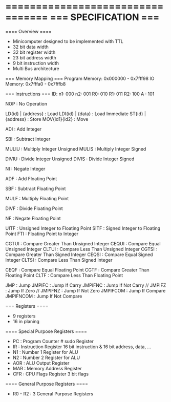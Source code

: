 =================================
===       SPECIFICATION       ===
=================================

==== Overview ====
* Minicomputer designed to be implemented with TTL
* 32 bit data width
* 32 bit register width
* 23 bit address width
* 9 bit instruction width
* Multi Bus architecture

=== Memory Mapping ===
Program Memory: 0x000000 - 0x7fff98
IO Memory: 0x7fffa0 - 0x7fffb8


=== Instructions ===
ID: 
    n1: 000
    n2: 001
    R0: 010
    R1: 011
    R2: 100
    A : 101

NOP : No Operation

LD{id} | {address} : Load
LDI{id} | {data} : Load Immediate
ST{id} | {address} : Store
MOV{id1}{id2} : Move

ADI : Add Integer

SBI : Subtract Integer

MULIU : Multiply Integer Unsigned
MULIS : Multiply Integer Signed

DIVIU : Divide Integer Unsigned
DIVIS : Divide Integer Signed

NI : Negate Integer

ADF : Add Floating Point

SBF : Subtract Floating Point

MULF : Multiply Floating Point

DIVF : Divide Floating Point

NF : Negate Floating Point

UITF : Unsigned Integer to Floating Point
SITF : Signed Integer to Floating Point
FTI : Floating Point to Integer

CGTUI : Compare Greater Than Unsigned Integer
CEQUI : Compare Equal Unsigned Integer
CLTUI : Compare Less Than Unsigned Integer
CGTSI : Compare Greater Than Signed Integer
CEQSI : Compare Equal Signed Integer
CLTSI : Compare Less Than Signed Integer

CEQF : Compare Equal Floating Point
CGTF : Compare Greater Than Floating Point
CLTF : Compare Less Than Floating Point

JMP : Jump
JMPIFC : Jump If Carry
JMPIFNC : Jump If Not Carry
// JMPIFZ : Jump If Zero
// JMPIFNZ : Jump If Not Zero
JMPIFCOM : Jump If Compare
JMPIFNCOM : Jump If Not Compare

=== Registers ====
* 9 registers
* 16 in planing

==== Special Purpose Registers ====
* PC : Program Counter # sudo Register
* IR : Instruction Register 16 bit instruction & 16 bit address, data, ...
* N1 : Number 1 Register for ALU
* N2 : Number 2 Register for ALU
* AOR : ALU Output Register
* MAR : Memory Address Register
* CFR : CPU Flags Register 3 bit flags
<!-- * HEX : Hexadecimal Display Register -->

==== General Purpose Registers ====
* R0 - R2 : 3 General Purpose Registers
